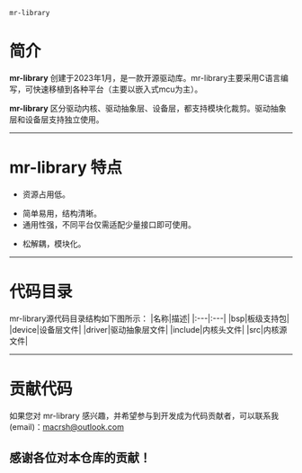 ﻿`mr-library`

# 简介

**mr-library** 创建于2023年1月，是一款开源驱动库。mr-library主要采用C语言编写，可快速移植到各种平台（主要以嵌入式mcu为主）。

**mr-library** 区分驱动内核、驱动抽象层、设备层，都支持模块化裁剪。驱动抽象层和设备层支持独立使用。

----------

# **mr-library** 特点

* 资源占用低。

- 简单易用，结构清晰。
- 通用性强，不同平台仅需适配少量接口即可使用。

* 松解耦，模块化。

 ----------

# 代码目录

mr-library源代码目录结构如下图所示：
|名称|描述|
|:---|:---|
|bsp|板级支持包|
|device|设备层文件|
|driver|驱动抽象层文件|
|include|内核头文件|
|src|内核源文件|

----------

# 贡献代码

如果您对 mr-library 感兴趣，并希望参与到开发成为代码贡献者，可以联系我(email)：macrsh@outlook.com

## 感谢各位对本仓库的贡献！